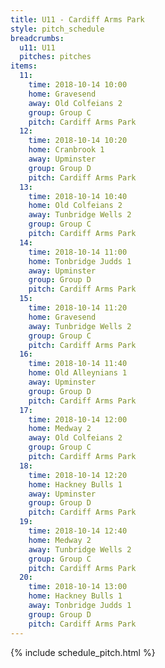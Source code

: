 ```yaml
---
title: U11 - Cardiff Arms Park
style: pitch_schedule
breadcrumbs:
  u11: U11
  pitches: pitches
items:
  11:
    time: 2018-10-14 10:00
    home: Gravesend
    away: Old Colfeians 2
    group: Group C
    pitch: Cardiff Arms Park
  12:
    time: 2018-10-14 10:20
    home: Cranbrook 1
    away: Upminster
    group: Group D
    pitch: Cardiff Arms Park
  13:
    time: 2018-10-14 10:40
    home: Old Colfeians 2
    away: Tunbridge Wells 2
    group: Group C
    pitch: Cardiff Arms Park
  14:
    time: 2018-10-14 11:00
    home: Tonbridge Judds 1
    away: Upminster
    group: Group D
    pitch: Cardiff Arms Park
  15:
    time: 2018-10-14 11:20
    home: Gravesend
    away: Tunbridge Wells 2
    group: Group C
    pitch: Cardiff Arms Park
  16:
    time: 2018-10-14 11:40
    home: Old Alleynians 1
    away: Upminster
    group: Group D
    pitch: Cardiff Arms Park
  17:
    time: 2018-10-14 12:00
    home: Medway 2
    away: Old Colfeians 2
    group: Group C
    pitch: Cardiff Arms Park
  18:
    time: 2018-10-14 12:20
    home: Hackney Bulls 1
    away: Upminster
    group: Group D
    pitch: Cardiff Arms Park
  19:
    time: 2018-10-14 12:40
    home: Medway 2
    away: Tunbridge Wells 2
    group: Group C
    pitch: Cardiff Arms Park
  20:
    time: 2018-10-14 13:00
    home: Hackney Bulls 1
    away: Tonbridge Judds 1
    group: Group D
    pitch: Cardiff Arms Park
---
```


{% include schedule_pitch.html %}
